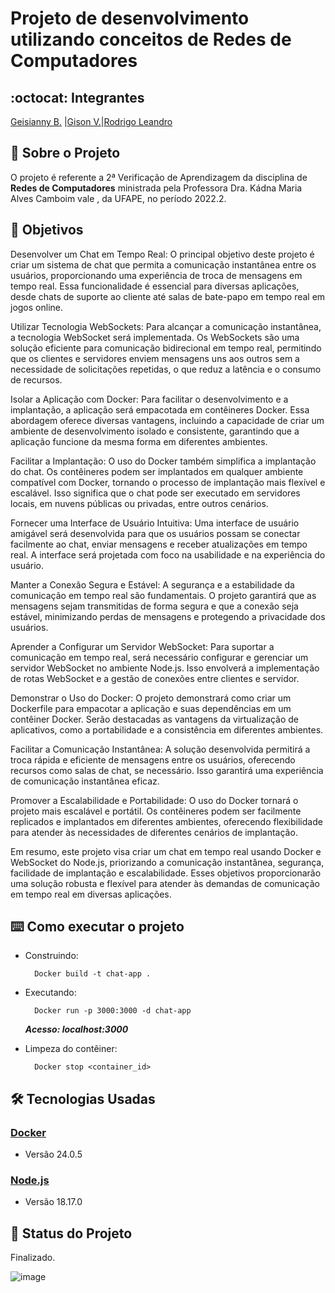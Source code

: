 # Projeto de desenvolvimento utilizando conceitos de Redes de Computadores

## :octocat: Integrantes
[Geisianny B.](https://github.com/Geisianny) |[Gison V.](https://github.com/gison-vilaca)|[Rodrigo Leandro](https://github.com/Rudrigozx)

## :page_with_curl: Sobre o Projeto
O projeto é referente a 2ª Verificação de Aprendizagem da disciplina de __Redes de Computadores__ ministrada pela Professora Dra. Kádna Maria Alves Camboim vale , da UFAPE, no período 2022.2. 

 ## :pushpin: Objetivos
Desenvolver um Chat em Tempo Real: O principal objetivo deste projeto é criar um sistema de chat que permita a comunicação instantânea entre os usuários, proporcionando uma experiência de troca de mensagens em tempo real. Essa funcionalidade é essencial para diversas aplicações, desde chats de suporte ao cliente até salas de bate-papo em tempo real em jogos online.

Utilizar Tecnologia WebSockets: Para alcançar a comunicação instantânea, a tecnologia WebSocket será implementada. Os WebSockets são uma solução eficiente para comunicação bidirecional em tempo real, permitindo que os clientes e servidores enviem mensagens uns aos outros sem a necessidade de solicitações repetidas, o que reduz a latência e o consumo de recursos.

Isolar a Aplicação com Docker: Para facilitar o desenvolvimento e a implantação, a aplicação será empacotada em contêineres Docker. Essa abordagem oferece diversas vantagens, incluindo a capacidade de criar um ambiente de desenvolvimento isolado e consistente, garantindo que a aplicação funcione da mesma forma em diferentes ambientes.

Facilitar a Implantação: O uso do Docker também simplifica a implantação do chat. Os contêineres podem ser implantados em qualquer ambiente compatível com Docker, tornando o processo de implantação mais flexível e escalável. Isso significa que o chat pode ser executado em servidores locais, em nuvens públicas ou privadas, entre outros cenários.

Fornecer uma Interface de Usuário Intuitiva: Uma interface de usuário amigável será desenvolvida para que os usuários possam se conectar facilmente ao chat, enviar mensagens e receber atualizações em tempo real. A interface será projetada com foco na usabilidade e na experiência do usuário.

Manter a Conexão Segura e Estável: A segurança e a estabilidade da comunicação em tempo real são fundamentais. O projeto garantirá que as mensagens sejam transmitidas de forma segura e que a conexão seja estável, minimizando perdas de mensagens e protegendo a privacidade dos usuários.

Aprender a Configurar um Servidor WebSocket: Para suportar a comunicação em tempo real, será necessário configurar e gerenciar um servidor WebSocket no ambiente Node.js. Isso envolverá a implementação de rotas WebSocket e a gestão de conexões entre clientes e servidor.

Demonstrar o Uso do Docker: O projeto demonstrará como criar um Dockerfile para empacotar a aplicação e suas dependências em um contêiner Docker. Serão destacadas as vantagens da virtualização de aplicativos, como a portabilidade e a consistência em diferentes ambientes.

Facilitar a Comunicação Instantânea: A solução desenvolvida permitirá a troca rápida e eficiente de mensagens entre os usuários, oferecendo recursos como salas de chat, se necessário. Isso garantirá uma experiência de comunicação instantânea eficaz.

Promover a Escalabilidade e Portabilidade: O uso do Docker tornará o projeto mais escalável e portátil. Os contêineres podem ser facilmente replicados e implantados em diferentes ambientes, oferecendo flexibilidade para atender às necessidades de diferentes cenários de implantação.

Em resumo, este projeto visa criar um chat em tempo real usando Docker e WebSocket do Node.js, priorizando a comunicação instantânea, segurança, facilidade de implantação e escalabilidade. Esses objetivos proporcionarão uma solução robusta e flexível para atender às demandas de comunicação em tempo real em diversas aplicações.

## :keyboard: Como executar o projeto

* Construindo:
  ```
	Docker build -t chat-app .
  ```
* Executando:
  ```
	Docker run -p 3000:3000 -d chat-app
  ```
  ***Acesso: localhost:3000***

* Limpeza do contêiner:
  ```
	Docker stop <container_id>
  ```

## :hammer_and_wrench: Tecnologias Usadas

### [Docker](https://www.docker.com/)
*   Versão 24.0.5

### [Node.js](https://nodejs.org/en)
*   Versão 18.17.0

## :construction: Status do Projeto
Finalizado.

![image](https://github.com/Geisianny/projeto_redes_de_computadores/assets/95537248/4d1c4965-76bf-4236-a823-7f26709e653e)
